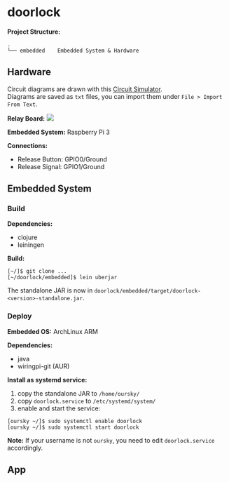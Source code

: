 # doorlock

**Project Structure:**
```
.
└── embedded    Embedded System & Hardware
```

## Hardware

Circuit diagrams are drawn with this [Circuit Simulator](http://www.falstad.com/circuit/).<br/>
Diagrams are saved as `txt` files, you can import them under `File > Import From Text`.

**Relay Board:**
![](https://github.com/oursky/doorlock/raw/master/embedded/circuit.png)

**Embedded System:** Raspberry Pi 3

**Connections:**
* Release Button: GPIO0/Ground
* Release Signal: GPIO1/Ground

## Embedded System

### Build

**Dependencies:**

* clojure
* leiningen

**Build:**
```
[~/]$ git clone ...
[~/doorlock/embedded]$ lein uberjar

```
The standalone JAR is now in `doorlock/embedded/target/doorlock-<version>-standalone.jar`.

### Deploy
**Embedded OS:** ArchLinux ARM

**Dependencies:**
* java
* wiringpi-git (AUR)

**Install as systemd service:**
1. copy the standalone JAR to `/home/oursky/`
2. copy `doorlock.service` to `/etc/systemd/system/`
3. enable and start the service:
```
[oursky ~/]$ sudo systemctl enable doorlock
[oursky ~/]$ sudo systemctl start doorlock
```

**Note:** If your username is not `oursky`, you need to edit `doorlock.service` accordingly.

## App
